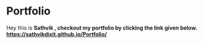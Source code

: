 # Portfolio
Hey this is <b>Sathvik<b> , checkout my portfolio by clicking the link given below.
https://sathvikdixit.github.io/Portfolio/
